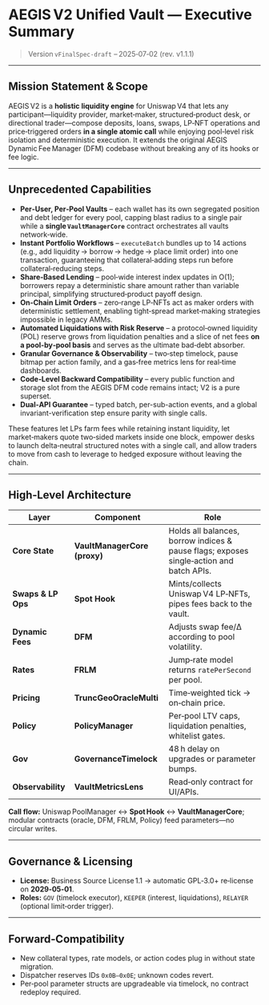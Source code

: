 # AEGIS V2 Unified Vault — Executive Summary

> Version `vFinalSpec‑draft` – 2025‑07‑02 (rev. v1.1.1)

---

## Mission Statement & Scope

AEGIS V2 is a **holistic liquidity engine** for Uniswap V4 that lets any participant—liquidity provider, market‑maker, structured‑product desk, or directional trader—compose deposits, loans, swaps, LP‑NFT operations and price‑triggered orders **in a single atomic call** while enjoying pool‑level risk isolation and deterministic execution.
It extends the original AEGIS Dynamic Fee Manager (DFM) codebase without breaking any of its hooks or fee logic.

---

## Unprecedented Capabilities

* **Per‑User, Per‑Pool Vaults** – each wallet has its own segregated position and debt ledger for every pool, capping blast radius to a single pair while a **single `VaultManagerCore`** contract orchestrates all vaults network‑wide.
* **Instant Portfolio Workflows** – `executeBatch` bundles up to 14 actions (e.g., add liquidity → borrow → hedge → place limit order) into one transaction, guaranteeing that collateral‑adding steps run before collateral‑reducing steps.
* **Share‑Based Lending** – pool‑wide interest index updates in O(1); borrowers repay a deterministic share amount rather than variable principal, simplifying structured‑product payoff design.
* **On‑Chain Limit Orders** – zero‑range LP‑NFTs act as maker orders with deterministic settlement, enabling tight‑spread market‑making strategies impossible in legacy AMMs.
* **Automated Liquidations with Risk Reserve** – a protocol‑owned liquidity (POL) reserve grows from liquidation penalties and a slice of net fees **on a pool‑by‑pool basis** and serves as the ultimate bad‑debt absorber.
* **Granular Governance & Observability** – two‑step timelock, pause bitmap per action family, and a gas‑free metrics lens for real‑time dashboards.
* **Code‑Level Backward Compatibility** – every public function and storage slot from the AEGIS DFM code remains intact; V2 is a pure superset.
* **Dual‑API Guarantee** – typed batch, per-sub-action events, and a global invariant-verification step ensure parity with single calls.

These features let LPs farm fees while retaining instant liquidity, let market‑makers quote two‑sided markets inside one block, empower desks to launch delta‑neutral structured notes with a single call, and allow traders to move from cash to leverage to hedged exposure without leaving the chain.

---

## High‑Level Architecture

| Layer              | Component                    | Role                                                                                    |
| ------------------ | ---------------------------- | --------------------------------------------------------------------------------------- |
| **Core State**     | **VaultManagerCore (proxy)** | Holds all balances, borrow indices & pause flags; exposes single‑action and batch APIs. |
| **Swaps & LP Ops** | **Spot Hook**                | Mints/collects Uniswap V4 LP‑NFTs, pipes fees back to the vault.                        |
| **Dynamic Fees**   | **DFM**                      | Adjusts swap fee/Δ according to pool volatility.                                        |
| **Rates**          | **FRLM**                     | Jump‑rate model returns `ratePerSecond` per pool.                                       |
| **Pricing**        | **TruncGeoOracleMulti**      | Time‑weighted tick → on‑chain price.                                                    |
| **Policy**         | **PolicyManager**            | Per‑pool LTV caps, liquidation penalties, whitelist gates.                              |
| **Gov**            | **GovernanceTimelock**       | 48 h delay on upgrades or parameter bumps.                                              |
| **Observability**  | **VaultMetricsLens**         | Read‑only contract for UI/APIs.                                                         |

**Call flow:** Uniswap PoolManager ↔ **Spot Hook** ↔ **VaultManagerCore**; modul­ar contracts (oracle, DFM, FRLM, Policy) feed parameters—no circular writes.

---

## Governance & Licensing

* **License:** Business Source License 1.1 → automatic GPL‑3.0+ re‑license on **2029‑05‑01**.
* **Roles:** `GOV` (timelock executor), `KEEPER` (interest, liquidations), `RELAYER` (optional limit‑order trigger).

---

## Forward‑Compatibility

* New collateral types, rate models, or action codes plug in without state migration.
* Dispatcher reserves IDs `0x0B–0x0E`; unknown codes revert.
* Per‑pool parameter structs are upgradeable via timelock, no contract redeploy required.